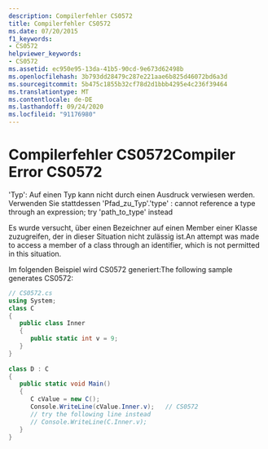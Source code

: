 ```yaml
---
description: Compilerfehler CS0572
title: Compilerfehler CS0572
ms.date: 07/20/2015
f1_keywords:
- CS0572
helpviewer_keywords:
- CS0572
ms.assetid: ec950e95-13da-41b5-90cd-9e673d62498b
ms.openlocfilehash: 3b793dd28479c287e221aae6b825d46072bd6a3d
ms.sourcegitcommit: 5b475c1855b32cf78d2d1bbb4295e4c236f39464
ms.translationtype: MT
ms.contentlocale: de-DE
ms.lasthandoff: 09/24/2020
ms.locfileid: "91176980"
---
```

# <a name="compiler-error-cs0572"></a><span data-ttu-id="0329c-103">Compilerfehler CS0572</span><span class="sxs-lookup"><span data-stu-id="0329c-103">Compiler Error CS0572</span></span>

<span data-ttu-id="0329c-104">'Typ': Auf einen Typ kann nicht durch einen Ausdruck verwiesen werden. Verwenden Sie stattdessen 'Pfad_zu_Typ'.</span><span class="sxs-lookup"><span data-stu-id="0329c-104">'type' : cannot reference a type through an expression; try 'path_to_type' instead</span></span>  
  
 <span data-ttu-id="0329c-105">Es wurde versucht, über einen Bezeichner auf einen Member einer Klasse zuzugreifen, der in dieser Situation nicht zulässig ist.</span><span class="sxs-lookup"><span data-stu-id="0329c-105">An attempt was made to access a member of a class through an identifier, which is not permitted in this situation.</span></span>  
  
 <span data-ttu-id="0329c-106">Im folgenden Beispiel wird CS0572 generiert:</span><span class="sxs-lookup"><span data-stu-id="0329c-106">The following sample generates CS0572:</span></span>  
  
```csharp  
// CS0572.cs  
using System;  
class C  
{  
   public class Inner  
   {  
      public static int v = 9;  
   }  
}  
  
class D : C  
{  
   public static void Main()  
   {  
      C cValue = new C();  
      Console.WriteLine(cValue.Inner.v);   // CS0572  
      // try the following line instead  
      // Console.WriteLine(C.Inner.v);  
   }  
}  
```
